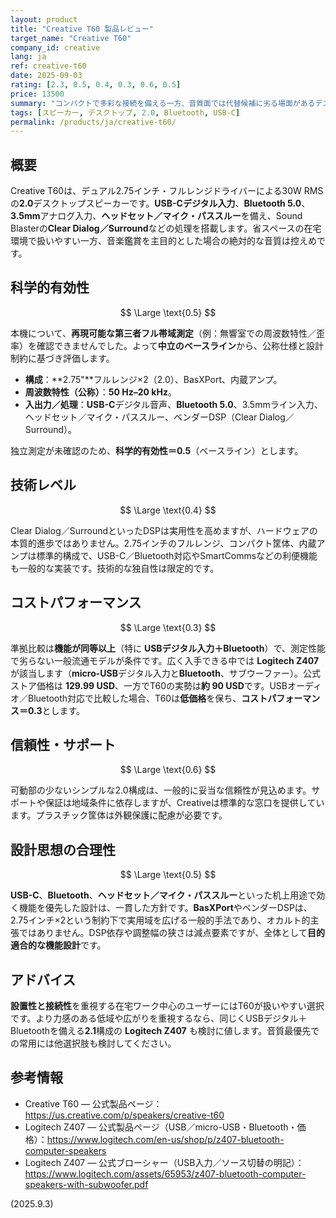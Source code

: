 ```yaml
---
layout: product
title: "Creative T60 製品レビュー"
target_name: "Creative T60"
company_id: creative
lang: ja
ref: creative-t60
date: 2025-09-03
rating: [2.3, 0.5, 0.4, 0.3, 0.6, 0.5]
price: 13500
summary: "コンパクトで多彩な接続を備える一方、音質面では代替候補に劣る場面があるデスクトップスピーカー"
tags: [スピーカー, デスクトップ, 2.0, Bluetooth, USB-C]
permalink: /products/ja/creative-t60/
---
```


## 概要

Creative T60は、デュアル2.75インチ・フルレンジドライバーによる30W RMSの**2.0**デスクトップスピーカーです。**USB-Cデジタル入力**、**Bluetooth 5.0**、**3.5mm**アナログ入力、**ヘッドセット／マイク・パススルー**を備え、Sound Blasterの**Clear Dialog／Surround**などの処理を搭載します。省スペースの在宅環境で扱いやすい一方、音楽鑑賞を主目的とした場合の絶対的な音質は控えめです。

## 科学的有効性

$$ \Large \text{0.5} $$

本機について、**再現可能な第三者フル帯域測定**（例：無響室での周波数特性／歪率）を確認できませんでした。よって**中立のベースライン**から、公称仕様と設計制約に基づき評価します。

- **構成**：**2.75"**フルレンジ×2（2.0）、BasXPort、内蔵アンプ。  
- **周波数特性（公称）**：**50 Hz–20 kHz**。  
- **入出力／処理**：**USB-C**デジタル音声、**Bluetooth 5.0**、3.5mmライン入力、ヘッドセット／マイク・パススルー、ベンダーDSP（Clear Dialog／Surround）。

独立測定が未確認のため、**科学的有効性＝0.5**（ベースライン）とします。

## 技術レベル

$$ \Large \text{0.4} $$

Clear Dialog／SurroundといったDSPは実用性を高めますが、ハードウェアの本質的進歩ではありません。2.75インチのフルレンジ、コンパクト筐体、内蔵アンプは標準的構成で、USB-C／Bluetooth対応やSmartCommsなどの利便機能も一般的な実装です。技術的な独自性は限定的です。

## コストパフォーマンス

$$ \Large \text{0.3} $$

準拠比較は**機能が同等以上**（特に **USBデジタル入力＋Bluetooth**）で、測定性能で劣らない一般流通モデルが条件です。広く入手できる中では **Logitech Z407** が該当します（**micro-USB**デジタル入力と**Bluetooth**、サブウーファー）。公式ストア価格は **129.99 USD**、一方でT60の実勢は**約 90 USD**です。USBオーディオ／Bluetooth対応で比較した場合、T60は**低価格**を保ち、**コストパフォーマンス＝0.3**とします。

## 信頼性・サポート

$$ \Large \text{0.6} $$

可動部の少ないシンプルな2.0構成は、一般的に妥当な信頼性が見込めます。サポートや保証は地域条件に依存しますが、Creativeは標準的な窓口を提供しています。プラスチック筐体は外観保護に配慮が必要です。

## 設計思想の合理性

$$ \Large \text{0.5} $$

**USB-C**、**Bluetooth**、**ヘッドセット／マイク・パススルー**といった机上用途で効く機能を優先した設計は、一貫した方針です。**BasXPort**やベンダーDSPは、2.75インチ×2という制約下で実用域を広げる一般的手法であり、オカルト的主張ではありません。DSP依存や調整幅の狭さは減点要素ですが、全体として**目的適合的な機能設計**です。

## アドバイス

**設置性と接続性**を重視する在宅ワーク中心のユーザーにはT60が扱いやすい選択です。より力感のある低域や広がりを重視するなら、同じくUSBデジタル＋Bluetoothを備える**2.1**構成の **Logitech Z407** も検討に値します。音質最優先での常用には他選択肢も検討してください。

## 参考情報

- Creative T60 — 公式製品ページ：https://us.creative.com/p/speakers/creative-t60  
- Logitech Z407 — 公式製品ページ（USB／micro-USB・Bluetooth・価格）：https://www.logitech.com/en-us/shop/p/z407-bluetooth-computer-speakers  
- Logitech Z407 — 公式ブローシャー（USB入力／ソース切替の明記）：https://www.logitech.com/assets/65953/z407-bluetooth-computer-speakers-with-subwoofer.pdf

(2025.9.3)
